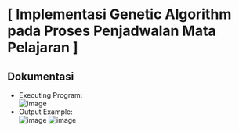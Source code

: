 # [ Implementasi Genetic Algorithm pada Proses Penjadwalan Mata Pelajaran ]
## Dokumentasi
- Executing Program:<br>
![image](https://user-images.githubusercontent.com/101335350/225478489-d4c5b46e-0486-4e2e-b3a8-2ec1a52a232d.png)
- Output Example:<br>
![image](https://user-images.githubusercontent.com/101335350/225478636-4aa7b028-ccb7-4de7-b4fa-be6e0a366b2b.png)
![image](https://user-images.githubusercontent.com/101335350/225478736-7cb6f031-2df7-4d34-8a71-2f3f716b16be.png)
